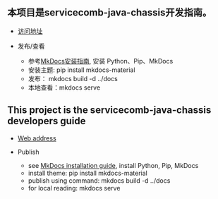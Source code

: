 
## 本项目是servicecomb-java-chassis开发指南。

* [访问地址][publish_site_cn]

* 发布/查看  
  * 参考[MkDocs安装指南](https://www.mkdocs.org/#installation), 安装 Python、Pip、MkDocs 
  * 安装主题: pip install mkdocs-material
  * 发布： mkdocs build -d ../docs
  * 本地查看：mkdocs serve

## This project is the servicecomb-java-chassis developers guide

* [Web address][publish_site_en]

* Publish  
  * see [MkDocs installation guide](https://www.mkdocs.org/#installation), install Python, Pip, MkDocs
  * install theme: pip install mkdocs-material
  * publish using command: mkdocs build -d ../docs
  * for local reading: mkdocs serve

[publish_site_cn]: https://servicecomb.apache.org/references/java-chassis/zh_CN/
[publish_site_en]: https://servicecomb.apache.org/references/java-chassis/en_US/
